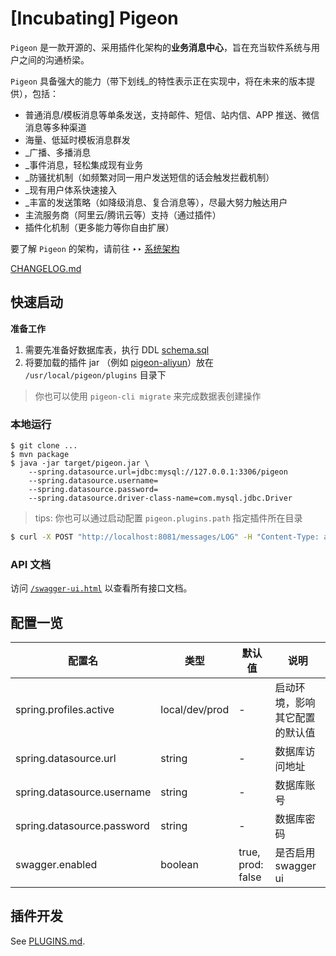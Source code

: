 # [Incubating] Pigeon

`Pigeon` 是一款开源的、采用插件化架构的**业务消息中心**，旨在充当软件系统与用户之间的沟通桥梁。

`Pigeon` 具备强大的能力（带下划线_的特性表示正在实现中，将在未来的版本提供），包括：
- 普通消息/模板消息等单条发送，支持邮件、短信、站内信、APP 推送、微信消息等多种渠道
- 海量、低延时模板消息群发
- _广播、多播消息
- _事件消息，轻松集成现有业务
- _防骚扰机制（如频繁对同一用户发送短信的话会触发拦截机制）
- _现有用户体系快速接入
- _丰富的发送策略（如降级消息、复合消息等），尽最大努力触达用户
- 主流服务商（阿里云/腾讯云等）支持（通过插件）
- 插件化机制（更多能力等你自由扩展）

要了解 `Pigeon` 的架构，请前往 ‣‣ [系统架构](docs/Arch.md)

[CHANGELOG.md](./CHANGELOG.md)

## 快速启动

**准备工作**

1. 需要先准备好数据库表，执行 DDL [schema.sql](./docs/schema.sql)
2. 将要加载的插件 jar （例如 [pigeon-aliyun](https://github.com/pigeon-cp/pigeon-aliyun)）放在 `/usr/local/pigeon/plugins` 目录下

> 你也可以使用 `pigeon-cli migrate` 来完成数据表创建操作

### 本地运行

```shell
$ git clone ...
$ mvn package
$ java -jar target/pigeon.jar \
    --spring.datasource.url=jdbc:mysql://127.0.0.1:3306/pigeon
    --spring.datasource.username=
    --spring.datasource.password=
    --spring.datasource.driver-class-name=com.mysql.jdbc.Driver
```

> tips: 你也可以通过启动配置 `pigeon.plugins.path` 指定插件所在目录


```bash
$ curl -X POST "http://localhost:8081/messages/LOG" -H "Content-Type: application/json" -d "{ \"channel\": \"PIGEON\", \"content\": \"hello pigeon\", \"target\": \"taccisum\", \"title\": \"demo\"}"
```

### API 文档

访问 [`/swagger-ui.html`](http://127.0.0.1:8081/swagger-ui.html) 以查看所有接口文档。
 
## 配置一览 

|**配置名**|**类型**|**默认值**|**说明**|
| -- | -- | -- | -- |
|spring.profiles.active|local/dev/prod|-|启动环境，影响其它配置的默认值|
|spring.datasource.url|string|-|数据库访问地址|
|spring.datasource.username|string|-|数据库账号|
|spring.datasource.password|string|-|数据库密码|
|swagger.enabled|boolean|true, prod: false|是否启用 swagger ui|

## 插件开发

See [PLUGINS.md](./PLUGINS.md).

